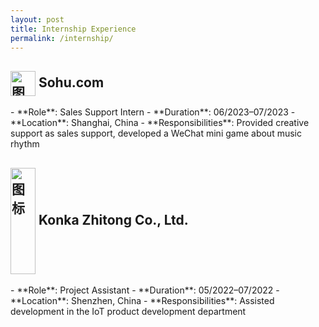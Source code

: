 ```yaml
---
layout: post
title: Internship Experience
permalink: /internship/
---
```


<h2>
  <img src="{{ site.baseurl }}/asset/images/sohu_icon.png" alt="图标" style="width: 40px; height: 40px; vertical-align: middle;">
  Sohu.com 
</h2>
- **Role**: Sales Support Intern
- **Duration**: 06/2023–07/2023
- **Location**: Shanghai, China
- **Responsibilities**: Provided creative support as sales support, developed a WeChat mini game about music rhythm

<h2>
  <img src="{{ site.baseurl }}/asset/images/KONKA_icon2.png" alt="图标" style="width: 40px; height: 170px; vertical-align: middle;">
  Konka Zhitong Co., Ltd.
</h2>
- **Role**: Project Assistant
- **Duration**: 05/2022–07/2022
- **Location**: Shenzhen, China
- **Responsibilities**: Assisted development in the IoT product development department
